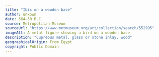 ```yaml
---
title: "Ibis on a wooden base"
author: unkown
date: 664–30 B.C.
source: Metropolitan Museum
sourceUrl: "https://www.metmuseum.org/art/collection/search/552995"
imageAlt: A metal figure showing a bird on a wooden base
description: "Cupreous metal, glass or stone inlay, wood"
geographicalOrigin: From Egypt
copyright: Public Domain
---
```

